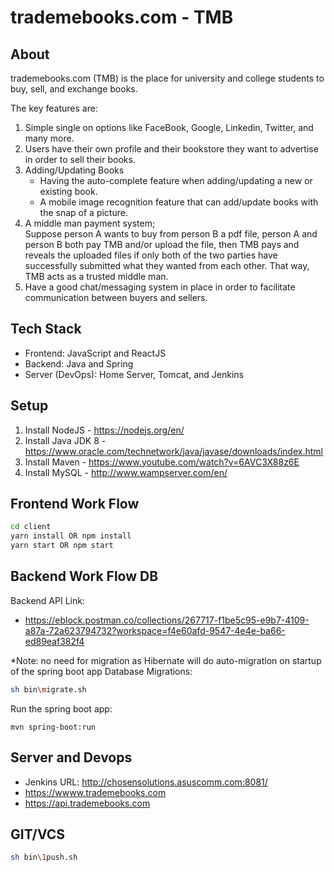 # trademebooks.com - TMB

## About
trademebooks.com (TMB) is the place for university and college students to buy, sell, and exchange books.

The key features are:
1. Simple single on options like FaceBook, Google, Linkedin, Twitter, and many more.
2. Users have their own profile and their bookstore they want to advertise in order to sell their books.
3. Adding/Updating Books
    - Having the auto-complete feature when adding/updating a new or existing book.
    - A mobile image recognition feature that can add/update books with the snap of a picture.
4. A middle man payment system;  
    Suppose person A wants to buy from person B a pdf file, person A and person B both pay TMB and/or upload the file, then TMB pays and reveals the uploaded files if only both of the two parties have successfully submitted what they wanted from each other. That way, TMB acts as a trusted middle man.
5. Have a good chat/messaging system in place in order to facilitate communication between buyers and sellers.  
 
## Tech Stack
- Frontend: JavaScript and ReactJS
- Backend: Java and Spring
- Server (DevOps): Home Server, Tomcat, and Jenkins

## Setup
1. Install NodeJS - https://nodejs.org/en/
2. Install Java JDK 8 - https://www.oracle.com/technetwork/java/javase/downloads/index.html
3. Install Maven - https://www.youtube.com/watch?v=6AVC3X88z6E
4. Install MySQL - http://www.wampserver.com/en/

## Frontend Work Flow
```bash
cd client
yarn install OR npm install
yarn start OR npm start
```

## Backend Work Flow DB
Backend API Link:
- https://eblock.postman.co/collections/267717-f1be5c95-e9b7-4109-a87a-72a623794732?workspace=f4e60afd-9547-4e4e-ba66-ed89eaf382f4

*Note: no need for migration as Hibernate will do auto-migration on startup of the spring boot app
Database Migrations:
```bash
sh bin\migrate.sh
```

Run the spring boot app:
```
mvn spring-boot:run
```

## Server and Devops
- Jenkins URL: http://chosensolutions.asuscomm.com:8081/
- https://wwww.trademebooks.com
- https://api.trademebooks.com

## GIT/VCS
```bash
sh bin\1push.sh
```